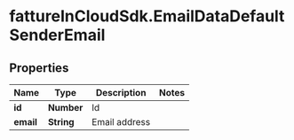 # fattureInCloudSdk.EmailDataDefaultSenderEmail

## Properties

Name | Type | Description | Notes
------------ | ------------- | ------------- | -------------
**id** | **Number** | Id | 
**email** | **String** | Email address | 


